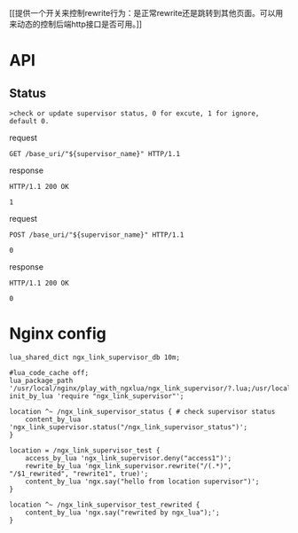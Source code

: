 [[提供一个开关来控制rewrite行为：是正常rewrite还是跳转到其他页面。可以用来动态的控制后端http接口是否可用。]]

# API

## Status
    >check or update supervisor status, 0 for excute, 1 for ignore, default 0.

request

    GET /base_uri/"${supervisor_name}" HTTP/1.1

response

    HTTP/1.1 200 OK

    1

request

    POST /base_uri/"${supervisor_name}" HTTP/1.1

    0

response

    HTTP/1.1 200 OK

    0

# Nginx config

    lua_shared_dict ngx_link_supervisor_db 10m;

    #lua_code_cache off;
    lua_package_path '/usr/local/nginx/play_with_ngxlua/ngx_link_supervisor/?.lua;/usr/local/nginx/play_with_ngxlua/ngx_viewcache/?.lua;/usr/local/nginx/play_with_ngxlua/?.lua;;';
    init_by_lua 'require "ngx_link_supervisor"';

    location ^~ /ngx_link_supervisor_status { # check supervisor status
        content_by_lua 'ngx_link_supervisor.status("/ngx_link_supervisor_status")';
    }

    location = /ngx_link_supervisor_test {
        access_by_lua 'ngx_link_supervisor.deny("access1")';
        rewrite_by_lua 'ngx_link_supervisor.rewrite("/(.*)", "/$1_rewrited", "rewrite1", true)';
        content_by_lua 'ngx.say("hello from location supervisor")';
    }

    location ^~ /ngx_link_supervisor_test_rewrited {
        content_by_lua 'ngx.say("rewrited by ngx_lua");';
    }

